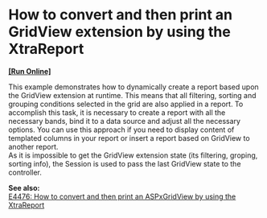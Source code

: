 # How to convert and then print an GridView extension by using the XtraReport
<!-- run online -->
**[[Run Online]](https://codecentral.devexpress.com/e4755/)**
<!-- run online end -->


<p>This example demonstrates how to dynamically create a report based upon the GridView extension at runtime. This means that all filtering, sorting and grouping conditions selected in the grid are also applied in a report. To accomplish this task, it is necessary to create a report with all the necessary bands, bind it to a data source and adjust all the necessary options. You can use this approach if you need to display content of templated columns in your report or insert a report based on GridView to another report.<br />
As it is impossible to get the GridView extension state (its filtering, groping, sorting info), the Session is used to pass the last GridView state to the controller.</p><p><strong>See also:</strong><br />
<a href="https://www.devexpress.com/Support/Center/p/E4476">E4476: How to convert and then print an ASPxGridView by using the XtraReport</a></p>




